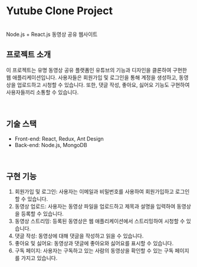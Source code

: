 # Yutube Clone Project

  <br>
  Node.js + React.js 동영상 공유 웹사이트 
  <br>
</p>



## 프로젝트 소개

이 프로젝트는 유명 동영상 공유 플랫폼인 유튜브의 기능과 디자인을 클론하여 구현한 웹 애플리케이션입니다. 사용자들은 회원가입 및 로그인을 통해 계정을 생성하고, 동영상을 업로드하고 시청할 수 있습니다. 또한, 댓글 작성, 좋아요, 싫어요 기능도 구현하여 사용자들끼리 소통할 수 있습니다.

<br>

## 기술 스택

- Front-end: React, Redux, Ant Design
- Back-end: Node.js, MongoDB
<br>

## 구현 기능

1. 회원가입 및 로그인: 사용자는 이메일과 비밀번호를 사용하여 회원가입하고 로그인할 수 있습니다.
2. 동영상 업로드: 사용자는 동영상 파일을 업로드하고 제목과 설명을 입력하여 동영상을 등록할 수 있습니다.
3. 동영상 스트리밍: 등록된 동영상은 웹 애플리케이션에서 스트리밍하여 시청할 수 있습니다.
4. 댓글 작성: 동영상에 대해 댓글을 작성하고 읽을 수 있습니다.
5. 좋아요 및 싫어요: 동영상과 댓글에 좋아요와 싫어요를 표시할 수 있습니다.
6. 구독 페이지: 사용자는 구독하고 있는 사람의 동영상을 확인할 수 있는 구독 페이지를 가지고 있습니다.

<br>

